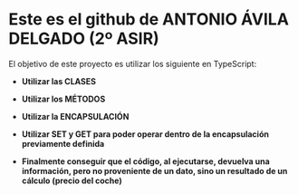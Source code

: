 # Este es el github de **ANTONIO ÁVILA DELGADO** (2º ASIR)
El objetivo de este proyecto es utilizar los siguiente en TypeScript: 

* **Utilizar las CLASES**

* **Utilizar los MÉTODOS**

* **Utilizar la ENCAPSULACIÓN**

* **Utilizar SET y GET para poder operar dentro de la encapsulación previamente definida**

* **Finalmente conseguir que el código, al ejecutarse, devuelva una información, pero no proveniente de un dato, sino un resultado de un cálculo (precio del coche)**